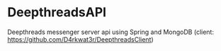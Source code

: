 # DeepthreadsAPI
Deepthreads messenger server api using Spring and MongoDB (client: https://github.com/D4rkwat3r/DeepthreadsClient)
